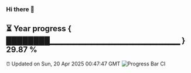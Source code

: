 ### Hi there 👋
⏳ Year progress { ████████▁▁▁▁▁▁▁▁▁▁▁▁▁▁▁▁▁▁▁▁▁▁ } 29.87 %
---
⏰ Updated on Sun, 20 Apr 2025 00:47:47 GMT
![Progress Bar CI](https://github.com/Moyi321/Moyi321/workflows/Progress%20Bar%20CI/badge.svg)

